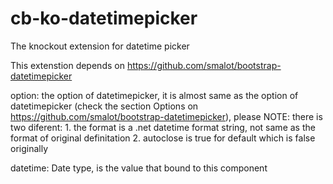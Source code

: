 cb-ko-datetimepicker
====================

The knockout extension for datetime picker

This extenstion depends on https://github.com/smalot/bootstrap-datetimepicker

option: the option of datetimepicker, it is almost same as the option of datetimepicker (check the section Options on https://github.com/smalot/bootstrap-datetimepicker),
    please NOTE: there is two diferent:
    1. the format is a .net datetime format string, not same as the format of original definitation
    2. autoclose is true for default which is false originally

datetime: Date type, is the value that bound to this component
